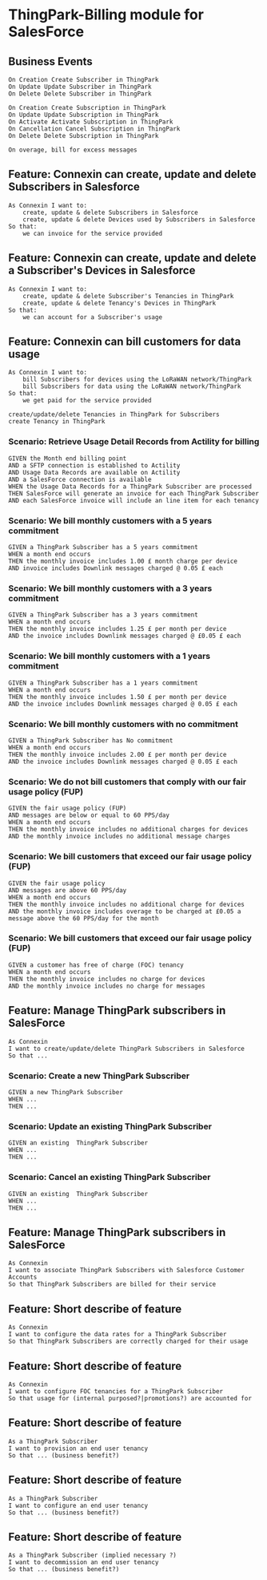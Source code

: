 # ThingPark-Billing module for SalesForce

## Business Events

	On Creation Create Subscriber in ThingPark
	On Update Update Subscriber in ThingPark
	On Delete Delete Subscriber in ThingPark
	
	On Creation Create Subscription in ThingPark
	On Update Update Subscription in ThingPark
	On Activate Activate Subscription in ThingPark
	On Cancellation Cancel Subscription in ThingPark
	On Delete Delete Subscription in ThingPark
	
	On overage, bill for excess messages

## Feature: Connexin can create, update and delete Subscribers in Salesforce

	As Connexin I want to:
		create, update & delete Subscribers in Salesforce
		create, update & delete Devices used by Subscribers in Salesforce
	So that:
		we can invoice for the service provided

## Feature: Connexin can create, update and delete a Subscriber's Devices in Salesforce

	As Connexin I want to:
		create, update & delete Subscriber's Tenancies in ThingPark
		create, update & delete Tenancy's Devices in ThingPark
	So that:
		we can account for a Subscriber's usage

## Feature: Connexin can bill customers for data usage

	As Connexin I want to:
		bill Subscribers for devices using the LoRaWAN network/ThingPark
		bill Subscribers for data using the LoRaWAN network/ThingPark
	So that:
		we get paid for the service provided

	create/update/delete Tenancies in ThingPark for Subscribers	
	create Tenancy in ThingPark


### Scenario: Retrieve Usage Detail Records from Actility for billing 
	GIVEN the Month end billing point
	AND a SFTP connection is established to Actility
	AND Usage Data Records are available on Actility
	AND a SalesForce connection is available
	WHEN the Usage Data Records for a ThingPark Subscriber are processed
	THEN SalesForce will generate an invoice for each ThingPark Subscriber 
	AND each SalesForce invoice will include an line item for each tenancy 

### Scenario: We bill monthly customers with a 5 years commitment 
	GIVEN a ThingPark Subscriber has a 5 years commitment 
	WHEN a month end occurs
	THEN the monthly invoice includes 1.00 £ month charge per device
	AND invoice includes Downlink messages charged @ 0.05 £ each

### Scenario: We bill monthly customers with a 3 years commitment 
	GIVEN a ThingPark Subscriber has a 3 years commitment 
	WHEN a month end occurs
	THEN the monthly invoice includes 1.25 £ per month per device
	AND the invoice includes Downlink messages charged @ £0.05 £ each

### Scenario: We bill monthly customers with a 1 years commitment 
	GIVEN a ThingPark Subscriber has a 1 years commitment 
	WHEN a month end occurs
	THEN the monthly invoice includes 1.50 £ per month per device
	AND the invoice includes Downlink messages charged @ 0.05 £ each

### Scenario: We bill monthly customers with no commitment 
	GIVEN a ThingPark Subscriber has No commitment
	WHEN a month end occurs
	THEN the monthly invoice includes 2.00 £ per month per device 
	AND the invoice includes Downlink messages charged @ 0.05 £ each

### Scenario: We do not bill customers that comply with our fair usage policy (FUP) 
	GIVEN the fair usage policy (FUP)
	AND messages are below or equal to 60 PPS/day
	WHEN a month end occurs
	THEN the monthly invoice includes no additional charges for devices
	AND the monthly invoice includes no additional message charges

### Scenario: We bill customers that exceed our fair usage policy (FUP) 
	GIVEN the fair usage policy
	AND messages are above 60 PPS/day
	WHEN a month end occurs
	THEN the monthly invoice includes no additional charge for devices
	AND the monthly invoice includes overage to be charged at £0.05 a message above the 60 PPS/day for the month

### Scenario: We bill customers that exceed our fair usage policy (FUP)
	GIVEN a customer has free of charge (FOC) tenancy
	WHEN a month end occurs
	THEN the monthly invoice includes no charge for devices
	AND the monthly invoice includes no charge for messages

## Feature: Manage ThingPark subscribers in SalesForce
	As Connexin
	I want to create/update/delete ThingPark Subscribers in Salesforce
	So that ...

### Scenario: Create a new ThingPark Subscriber
	GIVEN a new ThingPark Subscriber
	WHEN ...
	THEN ...

### Scenario: Update an existing ThingPark Subscriber
	GIVEN an existing  ThingPark Subscriber
	WHEN ...
	THEN ...

### Scenario: Cancel an existing ThingPark Subscriber
	GIVEN an existing  ThingPark Subscriber
	WHEN ...
	THEN ...
	
## Feature: Manage ThingPark subscribers in SalesForce
	As Connexin
	I want to associate ThingPark Subscribers with Salesforce Customer Accounts
	So that ThingPark Subscribers are billed for their service

## Feature: Short describe of feature
	As Connexin
	I want to configure the data rates for a ThingPark Subscriber
	So that ThingPark Subscribers are correctly charged for their usage

## Feature: Short describe of feature
	As Connexin
	I want to configure FOC tenancies for a ThingPark Subscriber
	So that usage for (internal purposed?|promotions?) are accounted for

## Feature: Short describe of feature
	As a ThingPark Subscriber
	I want to provision an end user tenancy
	So that ... (business benefit?)

## Feature: Short describe of feature
	As a ThingPark Subscriber
	I want to configure an end user tenancy
	So that ... (business benefit?)

## Feature: Short describe of feature
	As a ThingPark Subscriber (implied necessary ?)
	I want to decommission an end user tenancy
	So that ... (business benefit?)
